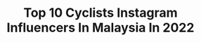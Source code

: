 ---
title: Top 10 Cyclists Instagram Influencers In Malaysia In 2022
description: >-
  Find top cyclists Instagram influencers in Malaysia in 2022. Most popular hashtags: #malaysia #cycling #cyclist #cyclinglife.
platform: Instagram
hits: 8
text_top: Analyze the best Instagram influencers on inBeat.
text_bottom: inBeat has 8 Instagram influencers like this in Malaysia for you to work with.
profiles:
  - username: "bakizainal"
    fullname: >-
      bakizainal 巴麒
    bio: >-
      TV Host|Actor|Traveler|Cyclist|Diver #GoProfamily #ripcurlmy #PADIambassadiver #GoProMillionDollarChallenge 🏆
    location: "Malaysia"
    followers: 65274
    engagement: 125
    commentsToLikes: 0.055696
    id: ck55myjth540y0i11przlgusa
    verified: true
    hashtags: "#terengganu, #foodieofinstagram, #goprotravel, #gopromysg"
  - username: "lyn.shaare"
    fullname: >-
      Lyn Sha'are#️⃣4️⃣
    bio: >-
      Queen of @giloshq @megiketambistro👸🏻 Motocross & Enduro Rider #PangkoloRiders Stunt Girl Wipers Cyclist
    location: "Malaysia"
    followers: 10145
    engagement: 720
    commentsToLikes: 0.013601
    id: ck6u2fu4mrktd0j71dp122x88
    verified: false
    hashtags: "#repost, #gilos, #foundergilos, #pangkoloriders"
  - username: "armand_azha"
    fullname: >-
      Armand Azha
    bio: >-
      Ketua UMNO Bahagian Subang , UMNO Malaysia Supreme Council , Dynamic and Progressive ,Runner/ Cyclist/ Biker/Car Enthusiast ✌️
    location: "Malaysia"
    followers: 38788
    engagement: 67
    commentsToLikes: 0.024021
    id: ck8t2p6mz090p0j78zzh8qzem
    verified: false
    hashtags: "#ictselangor, #kekaltenang, #bossku, #budaksubangjaya"
  - username: "formfinder.cc"
    fullname: >-
      Formfinder by Jeremy Hunt
    bio: >-
      Former professional cyclist, Olympian, national champion, now cycling coach.
    location: "Malaysia"
    followers: 3165
    engagement: 1182
    commentsToLikes: 0.030421
    id: ck5qe09roy3r00i111p2q0qb9
    verified: false
    hashtags: "#cycling, #formfinder, #coach, #formfindertraining"
  - username: "izzataramis"
    fullname: >-
      Izzat Arami
    bio: >-
      izzatarami.work@gmail.com
    location: "Malaysia"
    followers: 13618
    engagement: 1277
    commentsToLikes: 0.013452
    id: ck8t9kz2zoh8r0j78jyyxb6oh
    verified: false
    hashtags: "#kualalumpur, #love, #ootd, #instagood"
  - username: "kyra_kyrana"
    fullname: >-
      kyra_kyrana
    bio: >-
      Triathlete 🏊‍♀️ 🚴‍♀️ 🏃‍♀️ + 🏋🏻‍♀️ Wanderlust ✈️ Food junkie 🍭
    location: "Malaysia"
    followers: 8161
    engagement: 994
    commentsToLikes: 0.040327
    id: ckap6aap5f1zr0i78mbzumra8
    verified: false
    hashtags: "#cyclinglife, #running, #runner, #triathlete"
  - username: "ahwzyang_"
    fullname: >-
      𝙖𝙝𝙮𝙖𝙣𝙜.
    bio: >-
      <Call me "ahyang"> ᴄʜɪɴᴇsᴇ ᴏʀɪ 🤪 [BUDAKBASIKAL💖] [SUPPORT 5.2K FOLLOWERS] ™King of Lowerd™❤️🚷 Geng Lajak from Sarawak Kuching #gengmoodlajak
    location: "Malaysia"
    followers: 5127
    engagement: 3520
    commentsToLikes: 0.026916
    id: ck8t8ko4jktn70j78ouzqkz7u
    verified: false
    hashtags: "#jiwacyclist, #duniaduaroda, #jiwakayuh, #kakikayuh"
  - username: "ari7474"
    fullname: >-
      Megat Arizal
    bio: >-
      Trying to make my midlife crisis interesting 😂
    location: "Malaysia"
    followers: 24492
    engagement: 375
    commentsToLikes: 0.035088
    id: ck136hgfn6iux0i19cwtaewf4
    verified: false
    hashtags: "#roadbikepics, #ari7474, #malaysia, #scottaddictrc30"
---